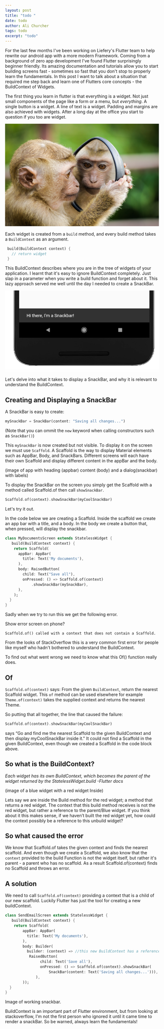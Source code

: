 ```yaml
---
layout: post
title: "todo "
date: todo
author: Ali Churcher
tags: todo
excerpt: "todo"
---
```


For the last few months I've been working on Liefery's Flutter team to help rewrite our android app with a more modern Framework. Coming from a background of zero app development I've found Flutter surprisingly beginner friendly. Its amazing documentation and tutorials allow you to start building screens fast - sometimes so fast that you don't stop to properly learn the fundamentals.
In this post I want to talk about a situation that required me step back and learn one of Flutters core concepts - the BuildContext of Widgets.

 The first thing you learn in flutter is that everything is a widget. Not just small components of the page like a form or a menu, but _everything_. A single button is a widget. A line of text is a widget. Padding and margins are also achieved with widgets. After a long day at the office you start to question if you too are widget.

 ![monkey looking at self in mirror](/images/posts/flutter/existential_crisis_monkey.jpg)


Each widget is created from a `build` method, and every build method takes a `BuildContext` as an argument.
```Dart
 build(BuildContext context) {
   // return widget
 }
```
This BuildContext describes where you are in the tree of widgets of your application.  I learnt that it's easy to ignore BuildContext completely. Just slap in a parameter when you write a build function and forget about it. This lazy approach served me well until the day I needed to create a SnackBar.

![snackbar popup dialog on a phone](/images/posts/flutter/snackbar_bottom_only.png)


Let's delve into what it takes to display a SnackBar, and why it is relevant to understand the BuildContext.

## Creating and Displaying a SnackBar
A SnackBar is easy to create:


```dart
mySnackBar = SnackBar(content: "Saving all changes...")
```
(Note that you can ommit the `new` keyword when calling constructors such as `SnackBar()`)

This `mySnackBar` is now created but not visible. To display it on the screen we must use `Scaffold`. A Scaffold is the way to display Material elements such as AppBar, Body, and SnackBars.
Different screens will each have their own Scaffold and display different content in the appBar and the body.

(image of app with heading (appbar)  content (body) and a dialog(snackbar) with labels)

To display the SnackBar on the screen you simply get the Scaffold with a method called Scaffold.of then call `showSnackBar`.

```dart
Scaffold.of(context).showSnackBar(myCoolSnackBar)
```

Let's try it out.

In the code below we are creating a Scaffold.
Inside the scaffold we create an app bar with a title, and a body. In the body we create a button that, when pressed, will display the snackbar.

```dart
class MyDocumentsScreen extends StatelessWidget {
   build(BuildContext context) {
    return Scaffold(
      appBar: AppBar(
        title: Text('My documents'),
      ),
      body: RaisedButton(
        child: Text("Save all"),
        onPressed: () => Scaffold.of(context)
            .showSnackBar(mySnackBar),
      ),
    );
  }
}
```
Sadly when we try to run this we get the following error.

Show error screen on phone?
```error
Scaffold.of() called with a context that does not contain a Scaffold.
```

From the looks of StackOverflow this is a very common first error for people like myself who hadn't bothered to understand the BuildContext.


To find out what went wrong we need to know what this Of() function really does.

## Of

  `Scaffold.of(context)`  says: From the given `BuildContext`, return the nearest Scaffold widget.
This `of` method can be used elsewhere for example `Theme.of(context)` takes the supplied context and returns the nearest Theme.

So putting that all together, the line that caused the failure:
```dart
Scaffold.of(context).showSnackBar(myCoolSnackBar)
```
says “Go and find me the nearest Scaffold to the given BuildContext and then display myCoolSnackBar inside it."
It could not find a Scaffold in the given BuildContext, even though we created a Scaffold in the code block above.

 ## So what is the BuildContext?

_Each widget has its own BuildContext, which becomes the parent of the widget returned by the StatelessWidget.build_ _-Flutter docs_

(image of a blue widget with a red widget Inside)

Lets say we are inside the Build method for the red widget; a method that returns a red widget. The context that this build method receives is not the red widget, but rather a reference to the parent/Blue widget. If you think about it this makes sense, if we haven’t built the red widget yet, how could the context possibly be a reference to this unbuild widget?

## So what caused the error
We know that Scaffold.of takes the given context and finds the nearest scaffold. And even though we create a Scaffold, we also know that the `context` provided to the build Function is not the widget itself, but rather it's parent - a parent who has no scaffold.
As a result Scaffold.of(context) finds no Scaffold and throws an error.

## A solution
We need to call `Scaffold.of(context)`  providing a context that is a child of our new scaffold.
Luckily Flutter has just the tool for creating a new buildContext.

```dart
class SendEmailScreen extends StatelessWidget {
   build(BuildContext context) {
    return Scaffold(
        appBar: AppBar(
          title: Text('My documents'),
        ),
        body: Builder(
          builder: (context) => //this new BuildContext has a reference to the scaffold
           RaisedButton(
                child: Text('Save all'),
                onPressed: () => Scaffold.of(context).showSnackBar(
                    SnackBar(content: Text('Saving all changes...'))),
              ),
        ));
  }
}
```
Image of working snackbar.

BuildContext is an important part of Flutter environment, but from looking at stackoverflow, I'm not the first person who ignored it until it came time to render a snackBar.
So be warned, always learn the fundamentals!
